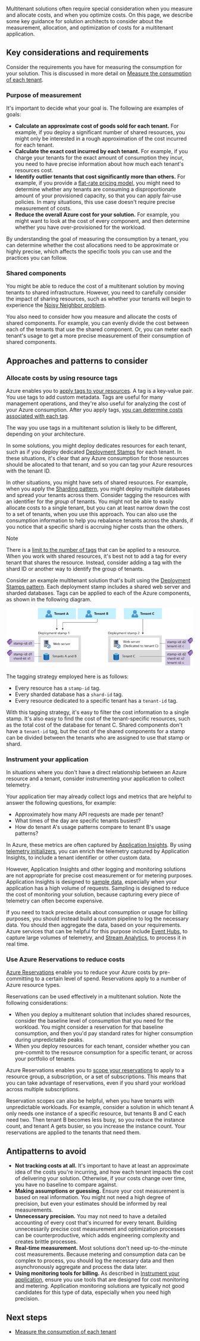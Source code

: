 Multitenant solutions often require special consideration when you measure and allocate costs, and when you optimize costs. On this page, we describe some key guidance for solution architects to consider about the measurement, allocation, and optimization of costs for a multitenant application.

## Key considerations and requirements

Consider the requirements you have for measuring the consumption for your solution. This is discussed in more detail on [Measure the consumption of each tenant](../considerations/measure-consumption.md). 

### Purpose of measurement

It's important to decide what your goal is. The following are examples of goals:

- **Calculate an approximate cost of goods sold for each tenant.** For example, if you deploy a significant number of shared resources, you might only be interested in a rough approximation of the cost incurred for each tenant.
- **Calculate the exact cost incurred by each tenant.** For example, if you charge your tenants for the exact amount of consumption they incur, you need to have precise information about how much each tenant's resources cost.
- **Identify outlier tenants that cost significantly more than others.** For example, if you provide a [flat-rate pricing model](../considerations/pricing-models.md#flat-rate-pricing), you might need to determine whether any tenants are consuming a disproportionate amount of your provisioned capacity, so that you can apply fair-use policies. In many situations, this use case doesn't require precise measurement of costs.
- **Reduce the overall Azure cost for your solution.** For example, you might want to look at the cost of every component, and then determine whether you have over-provisioned for the workload.

By understanding the goal of measuring the consumption by a tenant, you can determine whether the cost allocations need to be approximate or highly precise, which affects the specific tools you can use and the practices you can follow.

### Shared components

You might be able to reduce the cost of a multitenant solution by moving tenants to shared infrastructure. However, you need to carefully consider the impact of sharing resources, such as whether your tenants will begin to experience the [Noisy Neighbor problem](../../../antipatterns/noisy-neighbor.yml).

You also need to consider how you measure and allocate the costs of shared components. For example, you can evenly divide the cost between each of the tenants that use the shared component. Or, you can meter each tenant's usage to get a more precise measurement of their consumption of shared components.

## Approaches and patterns to consider

### Allocate costs by using resource tags

Azure enables you to [apply tags to your resources](/azure/azure-resource-manager/management/tag-resources). A tag is a key-value pair. You use tags to add custom metadata. Tags are useful for many management operations, and they're also useful for analyzing the cost of your Azure consumption. After you apply tags, [you can determine costs associated with each tag](/azure/cost-management-billing/costs/cost-analysis-common-uses#view-costs-for-a-specific-tag).

The way you use tags in a multitenant solution is likely to be different, depending on your architecture.

In some solutions, you might deploy dedicates resources for each tenant, such as if you deploy dedicated [Deployment Stamps](../../../patterns/deployment-stamp.md) for each tenant. In these situations, it's clear that any Azure consumption for those resources should be allocated to that tenant, and so you can tag your Azure resources with the tenant ID.

In other situations, you might have sets of shared resources. For example, when you apply the [Sharding pattern](../../../patterns/sharding.md), you might deploy multiple databases and spread your tenants across them. Consider tagging the resources with an identifier for the _group_ of tenants. You might not be able to easily allocate costs to a single tenant, but you can at least narrow down the cost to a set of tenants, when you use this approach. You can also use the consumption information to help you rebalance tenants across the shards, if you notice that a specific shard is accruing higher costs than the others.

> [!NOTE]
> There is a [limit to the number of tags](/azure/azure-resource-manager/management/tag-resources#limitations) that can be applied to a resource. When you work with shared resources, it's best not to add a tag for every tenant that shares the resource. Instead, consider adding a tag with the shard ID or another way to identify the group of tenants.

Consider an example multitenant solution that's built using the [Deployment Stamps pattern](../../../patterns/deployment-stamp.md). Each deployment stamp includes a shared web server and sharded databases. Tags can be applied to each of the Azure components, as shown in the following diagram.

![Diagram showing two stamps, with tags added to each component.](media/cost-management-allocation/tags.png)

The tagging strategy employed here is as follows:
- Every resource has a `stamp-id` tag.
- Every sharded database has a `shard-id` tag.
- Every resource dedicated to a specific tenant has a `tenant-id` tag.

With this tagging strategy, it's easy to filter the cost information to a single stamp. It's also easy to find the cost of the tenant-specific resources, such as the total cost of the database for tenant C. Shared components don't have a `tenant-id` tag, but the cost of the shared components for a stamp can be divided between the tenants who are assigned to use that stamp or shard.

### Instrument your application

In situations where you don't have a direct relationship between an Azure resource and a tenant, consider instrumenting your application to collect telemetry.

Your application tier may already collect logs and metrics that are helpful to answer the following questions, for example:

- Approximately how many API requests are made per tenant?
- What times of the day are specific tenants busiest?
- How do tenant A's usage patterns compare to tenant B's usage patterns?

In Azure, these metrics are often captured by [Application Insights](/azure/azure-monitor/app/app-insights-overview). By using [telemetry initializers](/azure/azure-monitor/app/api-filtering-sampling), you can enrich the telemetry captured by Application Insights, to include a tenant identifier or other custom data.

However, Application Insights and other logging and monitoring solutions are not appropriate for precise cost measurement or for metering purposes. Application Insights is designed to [sample data](/azure/azure-monitor/app/sampling), especially when your application has a high volume of requests. Sampling is designed to reduce the cost of monitoring your solution, because capturing every piece of telemetry can often become expensive.

If you need to track precise details about consumption or usage for billing purposes, you should instead build a custom pipeline to log the necessary data. You should then aggregate the data, based on your requirements. Azure services that can be helpful for this purpose include [Event Hubs](https://azure.microsoft.com/services/event-hubs), to capture large volumes of telemetry, and [Stream Analytics](https://azure.microsoft.com/services/stream-analytics), to process it in real time.

### Use Azure Reservations to reduce costs

[Azure Reservations](/azure/cost-management-billing/reservations/save-compute-costs-reservations) enable you to reduce your Azure costs by pre-committing to a certain level of spend. Reservations apply to a number of Azure resource types. 

Reservations can be used effectively in a multitenant solution. Note the following considerations:

- When you deploy a multitenant solution that includes shared resources, consider the baseline level of consumption that you need for the workload. You might consider a reservation for that baseline consumption, and then you'd pay standard rates for higher consumption during unpredictable peaks.
- When you deploy resources for each tenant, consider whether you can pre-commit to the resource consumption for a specific tenant, or across your portfolio of tenants.

Azure Reservations enables you to [scope your reservations](/azure/cost-management-billing/reservations/prepare-buy-reservation#scope-reservations) to apply to a resource group, a subscription, or a set of subscriptions. This means that you can take advantage of reservations, even if you shard your workload across multiple subscriptions.

Reservation scopes can also be helpful, when you have tenants with unpredictable workloads. For example, consider a solution in which tenant A only needs one instance of a specific resource, but tenants B and C each need two. Then tenant B becomes less busy, so you reduce the instance count, and tenant A gets busier, so you increase the instance count. Your reservations are applied to the tenants that need them.

## Antipatterns to avoid

- **Not tracking costs at all.** It's important to have at least an approximate idea of the costs you're incurring, and how each tenant impacts the cost of delivering your solution. Otherwise, if your costs change over time, you have no baseline to compare against.
- **Making assumptions or guessing.** Ensure your cost measurement is based on real information. You might not need a high degree of precision, but even your estimates should be informed by real measurements.
- **Unnecessary precision.** You may not need to have a detailed accounting of every cost that's incurred for every tenant. Building unnecessarily precise cost measurement and optimization processes can be counterproductive, which adds engineering complexity and creates brittle processes.
- **Real-time measurement.** Most solutions don't need up-to-the-minute cost measurements. Because metering and consumption data can be complex to process, you should log the necessary data and then asynchronously aggregate and process the data later.
- **Using monitoring tools for billing.** As described in [Instrument your application](#instrument-your-application), ensure you use tools that are designed for cost monitoring and metering. Application monitoring solutions are typically not good candidates for this type of data, especially when you need high precision.

## Next steps

- [Measure the consumption of each tenant](../considerations/measure-consumption.md)
